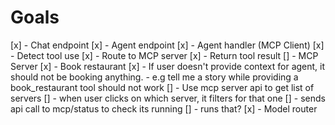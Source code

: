 # Goals

[x] - Chat endpoint
[x] - Agent endpoint
[x] - Agent handler (MCP Client)
    [x] - Detect tool use
    [x] - Route to MCP server
    [x] - Return tool result
[] - MCP Server
    [x] - Book restaurant
    [x] - If user doesn't provide context for agent, it should not be booking anything. 
        - e.g tell me a story while providing a book_restaurant tool should not work
    [] - Use mcp server api to get list of servers 
    [] - when user clicks on which server, it filters for that one
    [] - sends api call to mcp/status to check its running
    [] - runs that?
[x] - Model router
